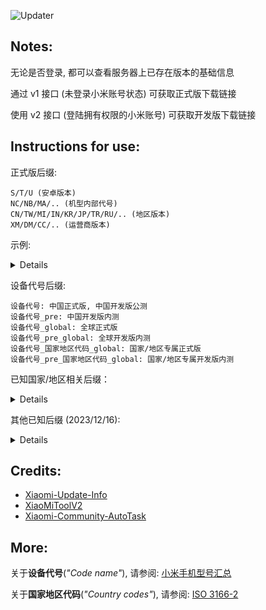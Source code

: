 ![Updater](https://socialify.git.ci/YuKongA/Updater/image?description=1&descriptionEditable=%E4%B8%80%E4%B8%AA%E7%AE%80%E5%8D%95%E7%9A%84%20HyperOS%2FMIUI%20%E6%9B%B4%E6%96%B0%E9%93%BE%E6%8E%A5%E8%8E%B7%E5%8F%96%E8%BD%AF%E4%BB%B6&language=1&name=1&owner=1&theme=Auto)

## Notes:

无论是否登录, 都可以查看服务器上已存在版本的基础信息

通过 v1 接口 (未登录小米账号状态) 可获取正式版下载链接

使用 v2 接口 (登陆拥有权限的小米账号) 可获取开发版下载链接


## Instructions for use:
正式版后缀: 

```
S/T/U (安卓版本)
NC/NB/MA/.. (机型内部代号)
CN/TW/MI/IN/KR/JP/TR/RU/.. (地区版本)
XM/DM/CC/.. (运营商版本)
```

示例: 
<details>

以 <b>小米 14</b>, 版本号 <b>OS1.0.26.0.UNCCNXM</b> 为例, 其中: <br />
U = Android14(U), NC = 内部代号(C=3, N 世代 3 等机), CN = 中国, XM = 全网通

以 <b>小米 14 Pro</b>, 版本号 <b>OS1.0.27.0.UNBCNXM</b> 为例, 其中: <br />
U = Android14(U), NB = 内部代号(B=2, N 世代 2 等机), CN = 中国, XM = 全网通

以 <b>小米 13 Ultra</b>, 版本号 <b>V14.0.5.0.TMAMIXM</b> 为例, 其中: <br />
T = Android13(T), MA = 内部代号(A=1, M 世代 1 等机), MI = 全球, XM = 全网通

</details>

设备代号后缀: 
```
设备代号: 中国正式版, 中国开发版公测
设备代号_pre: 中国开发版内测
设备代号_global: 全球正式版
设备代号_pre_global: 全球开发版内测
设备代号_国家地区代码_global: 国家/地区专属正式版
设备代号_pre_国家地区代码_global: 国家/地区专属开发版内测
```


已知国家/地区相关后缀：
<details>

"_global", "_eea_global", "_pre_eea_global", "_pre_eea_miui15_global", "_h3g_global", "_eea_hg_global", "_eea_ee_global", "_pre_eea_ee_global", "_eea_or_global", "_eea_tf_global", "_eea_by_global", "_eea_vf_global", "_eea_sf_global", "_eea_ti_global", "_ru_global", "_pre_ru_global", "_in_global", "_pre_in_global", "in_global", "_in_fk_global", "_in_jo_global", "in_in_global", "_id_global", "_pre_id_global", "_tr_global", "_pre_tr_global", "_kr_global", "_kr_gu_global", "_kr_kt_global", "_kr_sk_global", "_jp_global", "_jp_kd_global", "_jp_sb_global", "_jp_rk_global", "_tw_global", "_pre_tw_global", "_global", "_tw_global", "_eea_global", "_ru_global", "_id_global", "_in_global", "in_global", "_in_fk_global", "_kr_global", "in_in_global", "_tr_global", "_jp_global", "_mx_global", "_lm_global", "_th_global", "_pe_global", "_za_global", "_jp_kd_global", "_kr_gu_global", "_kr_kt_global", "_kr_sk_global", "_h3g_global", "_eea_hg_global", "_eea_or_global", "_eea_tf_global", "_eea_by_global", "_eea_vf_global", "_mx_tc_global", "_mx_at_global", "_lm_cr_global", "_cl_en_global", "_cl_global", "_eea_sf_global", "_eea_ti_global", "_th_as_global", "_lm_ms_global", "_pe_ms_global", "_za_vc_global", "_za_mt_global", , "_pre_dpp_global", "_dev_soter_global", "_dc_global", "_test_pre_global", "_pre_miui14_global", "_pre_miui15_global", "_mx_global", "_lm_global", "_th_global", "_pe_global", "_za_global", "_mx_tc_global", "_mx_at_global", "_pre_mx_tc_global", "_pre_mx_at_global", "_lm_cr_global", "_cl_en_global", "_pre_cl_en_global", "_cl_global", "_th_as_global", "_lm_ms_global", "_lm_cr_global", "_pre_lm_cr_global", "_pe_ms_global", "_za_vc_global", "_za_mt_global", "_it_tim_global", "_it_vodafone_global", "_mx_telcel_global", "_es_vodafone_global", "_dck_global", "_gpp_pre_global", "_gt_tg_global", "_gt_global", "_gpp_global", "_qc_global", "_mcaas_global", "_cl_wom_global", "_cl_movistar_global", "_ita_vodafone_global", "_tr_turkcell_global", "_p70_global", "_fr_orange_global", "_wlnd_global"

</details>

其他已知后缀 (2023/12/16): 
<details>

"_pre", "_factory", "_demo", "_ep_yunke", "_soter", "_mfw", "_pre_miui14", "_pre_miui15", "_dev_soter", "_shxc", "_stable_soter", "_hi25", "_by", "_qiy", "_tianyi", "_tq", "_xman", "_yh", "_yfan", "_new", "_3sat", "_beta", "_dev", "_gajw", "_zc360", "zq_360", "_pre_wechat", "_mtk", "_nio", "_bs", "_clb", "_gq", "_hhxa", "_hwl", "_justsafed", "_mdsw", "_ntb", "_xiuyixiu", "_hi2", "_test", "_gpp_pre", "_gpp", "_pre_7475vbl", "_pre_dpp", "_pre_gpp", "_chenfeng", "_dameng", "_ahjw", "_cqjw", "_didi", "_hbjw", "_hnjwxd", "_hnxdjw", "_jili", "_lnjw", "_scjw", "_sjt", "_tianshanjw", "_tangshanjw", "_wanguo", "_whjw", "_ydjw", "_yunnanjw", "_yunke", "_camera", "_port", "_aikesai", "_aochuang", "_hujing", "_kplus", "_ldrh", "_liuniu", "_lsjw", "_qsh", "_tl", "_tly", "_tongzhou", "_tongzhuo", "_wd", "_stable_cmcc", "_stable_cmcc01", "_stable_ct", "_ep_stdee", "_ep_xy", "_ep_kywl", "_ep_cqrcb", "_ep_ec", "_ep_sxht", "_ep_yfan", "_ep_yx", "_ep_stdce", "_ep_xdja", "_ep_litee", "_ep_yy", "_ep_by", "_ep_tq", "_ep_ui", "_ep_wosq", "_ep_xzm", "_ep_dhao", "_ep_qiy", "_ep_tly", "_ep_tlkj", "_ep_zc", "_ep_zdjt", "_ep_zzyglkg", "_ep_zyyglkg", "_ep_zzybp", "_ep_sdlybjcg", "_ep_justsafe", "_ep_justsafed", "_ep_nio", "_ep_txzx", "_ep_dameng", "_ep_yxyun", "_ep_hujing", "_ep_jwm", "_ep_daote", "_ep_jd", "_ep_tpkj", "_ep_tjzf", "_ep_tpybx", "_ep_bds", "_ep_hfw", "_ep_hn", "_ep_jyrj", "_ep_xysw", "_guazi", "_cf", "_gaotu", "_gz", "_hkdw", "_huaxun", "_jds", "_jlxf", "_wanglong", "_wlnd", "_yhai", "_yuxun", "_zkcd", "_cm", "_ct", "_beike", "_yf", "_yskj", "_zyb", "_ep_rb", "_dxo", "_yaohui", "_bcwl", "_czht", "_txzx", "_ep_daotetest", "_jkpd_factory", "_miui13_pre", "_test_pre", "_hmh", "_rrc", "_zy", "_ep_sdlyjcb", "_pre_ep_stdee", "_haozu", "_szkx", "_xmzy", "_yhhl", "_huatian", "_mcaas", "_qkzq", "_qzxx", "_shzl", "_sjyc", "_gzdt", "_lls", "_miui_factory", "_shrq", "_shrx", "_taier", "_tmg", "wuweilab", "_cmcc", "_ajy", "_dp", "_zjzy", "_fs", "_langtuo", "_ep_gy58tc", "_ep_jds", "_ep_yhai", "_zhutai", "_bb2021", "ep_czht", "_ep_mjwxns", "_ep_qdyh", "_research", "_sdlybjcg", "_8475_pre", "_ep_sbgl", "_miui_demo_factory", "_bindsim", "_ent_ct", "_fxtc", "_gzxc", "_dqgx"

</details>

## Credits:

- [Xiaomi-Update-Info](https://github.com/YuKongA/Xiaomi-Update-Info)
- [XiaoMiToolV2](https://github.com/francescotescari/XiaoMiToolV2)
- [Xiaomi-Community-AutoTask](https://github.com/CMDQ8575/Xiaomi-Community-AutoTask)

## More:

关于**设备代号**(_"Code name"_), 请参阅: 
[小米手机型号汇总](https://github.com/KHwang9883/MobileModels/blob/master/brands/xiaomi.md)

关于**国家地区代码**(_"Country codes"_), 请参阅: 
[ISO 3166-2](https://en.wikipedia.org/wiki/ISO_3166-2#Current_codes)
